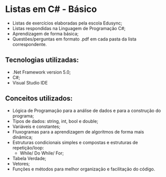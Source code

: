 # Listas em C# - Básico
- Listas de exercícios elaboradas pela escola Edusync;
- Listas respondidas na Linguagem de Programação C#;
- Aprendizagem de forma básica;
- Questões/perguntas em formato .pdf em cada pasta da lista correspondente.

## Tecnologias utilizadas:
- .Net Framework version 5.0;
- C#;
- Visual Studio IDE

## Conceitos utilizados:
- Lógica de Programação para a análise de dados e para a construção do programa;
- Tipos de dados: string, int, bool e double;
- Variáveis e constantes;
- Fluxogramas para a aprendizagem de algoritmos de forma mais dinâmica;
- Estruturas condicionais simples e compostas e estruturas de repetição/loop:
  - While/ Do While/ For;
- Tabela Verdade;
- Vetores;
- Funções e métodos para melhor organização e facilitação do código. 
